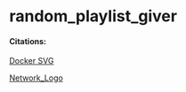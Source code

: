 # random_playlist_giver




#### Citations:
[ Docker SVG ][docker_ship]

[ Network_Logo ][network_logo]

<!-- Cited Works - Links -->

[docker_ship]: https://commons.wikimedia.org/wiki/File:Docker-svgrepo-com.svg "Docker Ship"

[network_logo]: https://iconscout.com/free-icon/network-363 "Network Logo"

